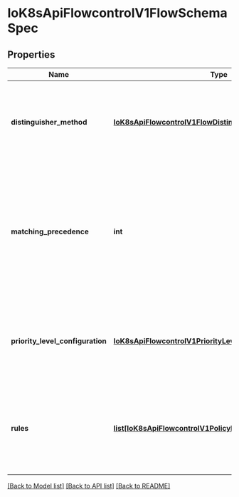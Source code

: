 # IoK8sApiFlowcontrolV1FlowSchemaSpec

## Properties
Name | Type | Description | Notes
------------ | ------------- | ------------- | -------------
**distinguisher_method** | [**IoK8sApiFlowcontrolV1FlowDistinguisherMethod**](IoK8sApiFlowcontrolV1FlowDistinguisherMethod.md) | &#x60;distinguisherMethod&#x60; defines how to compute the flow distinguisher for requests that match this schema. &#x60;nil&#x60; specifies that the distinguisher is disabled and thus will always be the empty string. | [optional] 
**matching_precedence** | **int** | &#x60;matchingPrecedence&#x60; is used to choose among the FlowSchemas that match a given request. The chosen FlowSchema is among those with the numerically lowest (which we take to be logically highest) MatchingPrecedence.  Each MatchingPrecedence value must be ranged in [1,10000]. Note that if the precedence is not specified, it will be set to 1000 as default. | [optional] 
**priority_level_configuration** | [**IoK8sApiFlowcontrolV1PriorityLevelConfigurationReference**](IoK8sApiFlowcontrolV1PriorityLevelConfigurationReference.md) | &#x60;priorityLevelConfiguration&#x60; should reference a PriorityLevelConfiguration in the cluster. If the reference cannot be resolved, the FlowSchema will be ignored and marked as invalid in its status. Required. | 
**rules** | [**list[IoK8sApiFlowcontrolV1PolicyRulesWithSubjects]**](IoK8sApiFlowcontrolV1PolicyRulesWithSubjects.md) | &#x60;rules&#x60; describes which requests will match this flow schema. This FlowSchema matches a request if and only if at least one member of rules matches the request. if it is an empty slice, there will be no requests matching the FlowSchema. | [optional] 

[[Back to Model list]](../README.md#documentation-for-models) [[Back to API list]](../README.md#documentation-for-api-endpoints) [[Back to README]](../README.md)


